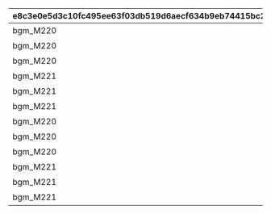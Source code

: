 |e8c3e0e5d3c10fc495ee63f03db519d6aecf634b9eb74415bc28eab67ac26545|1192a528387826c89f80f6d5c7c17fab150c92d96d3006cdd9813e5f9a65e43a|ca933389e6d584e119930886d337389e92aee4136fb90140df254b24360c3fc6|1136dd2a099bc41cbb71520694d7eb3c5a741ad14b174a66b7640a4a687afd8b|8cbede69f670fc0e2c304bcc87aac6ce88d5c3a977db1634324c92ea38e03677|2c1f6ef97897e3fb1704f3036820f81a435ddadf7c199ed494bc1b50b9b749c1|b76a5aba41914a6aa33bae942b67690988b92c2ffc6486268a87ba6e7e0f7aa1|9835b776f825cceee1042259095d741bde6e9a618aa7a0bbf73c3456f6880c03|1cc02a5647ab89ca9a18a414e0d6321466bf33e232eb4f923adcbf7cf981103f|796757738ff3910e438ca5a8ac4c092a092d23d40bd48751d87e155951674332|5c125f0e7baede5095ffe1a56efe5f6e6613cd7d2838b7bc081426ce959e1772|bd1bac6629dfe3935e905e656d3e02ea04bb9f65a479cff247aedadaae0508b9|a86f47a277264229be084626a3676ba66cf1b02928d971537d200ba74ddb5d41|8d30df4e91d77303ebe320c251919ddb86f6d6f567d2865cc8b32e55833d2e4b|a08ee0ee8dbd64de69e7dcbbe05e29e0ece2b59a7e842e6d2684576daddd46b9|
| --- | --- | --- | --- | --- | --- | --- | --- | --- | --- | --- | --- | --- | --- | --- |
|bgm_M220|2|800100101|bgm_M220|350|100584|1001001|0|90|-75|？？？|100584|1|-30|100000|
|bgm_M220|2|800100102|bgm_M220|350|100584|1001002|0|90|-75|？？？|100584|1|-30|100000|
|bgm_M220|2|800100103|bgm_M220|350|100584|1001003|0|90|-75|？？？|100584|1|-30|100000|
|bgm_M221|2|800100101|bgm_M221|350|100584|1001004|0|90|-75|？？？|100584|1|-30|100000|
|bgm_M221|2|800100102|bgm_M221|350|100584|1001005|0|90|-75|？？？|100584|1|-30|100000|
|bgm_M221|2|800100103|bgm_M221|350|100584|1001006|0|90|-75|？？？|100584|1|-30|100000|
|bgm_M220|2|800100201|bgm_M220|350|100584|1002001|0|90|-75|？？？|100584|1|-30|100000|
|bgm_M220|2|800100202|bgm_M220|350|100584|1002002|0|90|-75|？？？|100584|1|-30|100000|
|bgm_M220|2|800100203|bgm_M220|350|100584|1002003|0|90|-75|？？？|100584|1|-30|100000|
|bgm_M221|2|800100201|bgm_M221|350|100584|1002004|0|90|-75|？？？|100584|1|-30|100000|
|bgm_M221|2|800100202|bgm_M221|350|100584|1002005|0|90|-75|？？？|100584|1|-30|100000|
|bgm_M221|2|800100203|bgm_M221|350|100584|1002006|0|90|-75|？？？|100584|1|-30|100000|